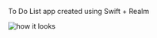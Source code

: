 To Do List app created using Swift + Realm

![how it looks](https://user-images.githubusercontent.com/22594116/121814342-2fcceb80-cc79-11eb-8d78-6c77273df70f.png)
